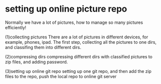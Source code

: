 # setting up online picture repo
Normally we have a lot of pictures, how to manage so many pictures
efficiently!

(1)collecting pictures
There are a lot of pictures in different devices, for example, 
phones, ipad. The first step, collecting all the pictures to 
one dirs, and classifing them into different dirs.

(2)compressing dirs
compressing different dirs with classified pictures to zip files, 
and adding password.

(3)setting up online git repo
setting up one git repo, and then add the zip files to the repo,
push the local repo to online git server

